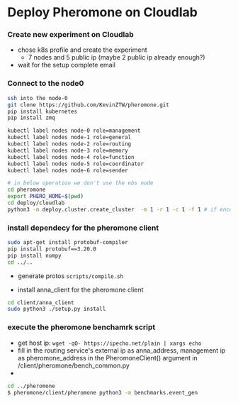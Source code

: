 # Deploy Pheromone on Cloudlab

### Create new experiment on Cloudlab

- chose k8s profile and create the experiment
	- 7 nodes and 5 public ip (maybe 2 public ip already enough?)
- wait for the setup complete email

### Connect to the node0 
```sh
ssh into the node-0
git clone https://github.com/KevinZTW/pheromone.git
pip install kubernetes
pip install zmq

kubectl label nodes node-0 role=management
kubectl label nodes node-1 role=general
kubectl label nodes node-2 role=routing
kubectl label nodes node-3 role=memory
kubectl label nodes node-4 role=function
kubectl label nodes node-5 role=coordinator
kubectl label nodes node-6 role=sender

# in below operation we don't use the ebs node
cd pheromone
export PHERO_HOME=$(pwd)
cd deploy/cloudlab
python3 -m deploy.cluster.create_cluster  -m 1 -r 1 -c 1 -f 1 # if encounter any problem, could exeucte deploy/cluster/cleanup.sh
```

### install dependecy for the pheromone client
```sh
sudo apt-get install protobuf-compiler
pip install protobuf==3.20.0
pip install numpy
cd ../..
```
- generate protos `scripts/compile.sh`

- install anna_client for the pheromone client
```sh
cd client/anna_client 
sudo python3 ./setup.py install
```

### execute the pheromone benchamrk script
- get host ip: `wget -qO- https://ipecho.net/plain | xargs echo`
- fill in the routing service's external ip as anna_address, management ip as pheromone_address in the PheromoneClient() argument in  /client/pheromone/bench_common.py 
- 

```sh
cd ../pheromone
$ pheromone/client/pheromone python3 -m benchmarks.event_gen
```
